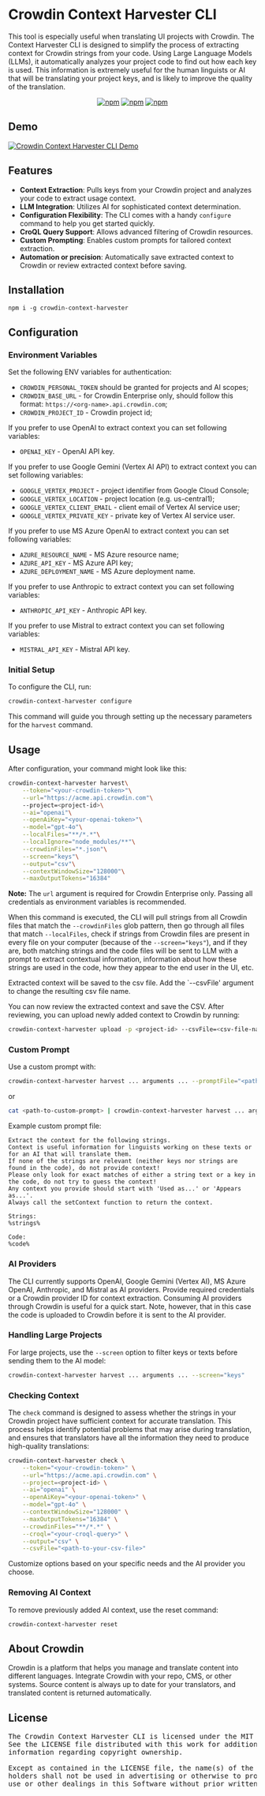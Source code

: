 # Crowdin Context Harvester CLI

This tool is especially useful when translating UI projects with Crowdin. The Context Harvester CLI is designed to simplify the process of extracting context for Crowdin strings from your code. Using Large Language Models (LLMs), it automatically analyzes your project code to find out how each key is used. This information is extremely useful for the human linguists or AI that will be translating your project keys, and is likely to improve the quality of the translation.

<div align="center">

[![npm](https://img.shields.io/npm/v/crowdin-context-harvester?logo=npm&cacheSeconds=1800)](https://www.npmjs.com/package/crowdin-context-harvester)
[![npm](https://img.shields.io/npm/dt/crowdin-context-harvester?logo=npm&cacheSeconds=1800)](https://www.npmjs.com/package/crowdin-context-harvester)
[![npm](https://img.shields.io/github/license/crowdin/context-harvester?cacheSeconds=50000)](https://www.npmjs.com/package/crowdin-context-harvester)

</div>

## Demo

[![Crowdin Context Harvester CLI Demo](https://img.youtube.com/vi/7G0PtCElmmI/0.jpg)](https://www.youtube.com/watch?v=7G0PtCElmmI)


## Features

- **Context Extraction**: Pulls keys from your Crowdin project and analyzes your code to extract usage context.
- **LLM Integration**: Utilizes AI for sophisticated context determination.
- **Configuration Flexibility**: The CLI comes with a handy `configure` command to help you get started quickly.
- **CroQL Query Support**: Allows advanced filtering of Crowdin resources.
- **Custom Prompting**: Enables custom prompts for tailored context extraction.
- **Automation or precision**: Automatically save extracted context to Crowdin or review extracted context before saving.

## Installation

```
npm i -g crowdin-context-harvester
```

## Configuration

### Environment Variables

Set the following ENV variables for authentication:

 - `CROWDIN_PERSONAL_TOKEN` should be granted for projects and AI scopes;
 - `CROWDIN_BASE_URL`  - for Crowdin Enterprise only, should follow this format: `https://<org-name>.api.crowdin.com`;
 - `CROWDIN_PROJECT_ID` - Crowdin project id;

If you prefer to use OpenAI to extract context you can set following variables:
 - `OPENAI_KEY` - OpenAI API key.

If you prefer to use Google Gemini (Vertex AI API) to extract context you can set following variables:
- `GOOGLE_VERTEX_PROJECT` - project identifier from Google Cloud Console;
- `GOOGLE_VERTEX_LOCATION` - project location (e.g. us-central1);
- `GOOGLE_VERTEX_CLIENT_EMAIL` - client email of Vertex AI service user;
- `GOOGLE_VERTEX_PRIVATE_KEY` - private key of Vertex AI service user.

If you prefer to use MS Azure OpenAI to extract context you can set following variables:
- `AZURE_RESOURCE_NAME` - MS Azure resource name;
- `AZURE_API_KEY` - MS Azure API key;
- `AZURE_DEPLOYMENT_NAME` - MS Azure deployment name.

If you prefer to use Anthropic to extract context you can set following variables:
- `ANTHROPIC_API_KEY` - Anthropic API key.

If you prefer to use Mistral to extract context you can set following variables:
- `MISTRAL_API_KEY` - Mistral API key.
  
### Initial Setup

To configure the CLI, run:

```sh
crowdin-context-harvester configure
```

This command will guide you through setting up the necessary parameters for the `harvest` command.

## Usage

After configuration, your command might look like this:

```sh
crowdin-context-harvester harvest\
    --token="<your-crowdin-token>"\
    --url="https://acme.api.crowdin.com"\ 
    --project=<project-id>\
    --ai="openai"\
    --openAiKey="<your-openai-token>"\
    --model="gpt-4o"\
    --localFiles="**/*.*"\
    --localIgnore="node_modules/**"\
    --crowdinFiles="*.json"\
    --screen="keys"\
    --output="csv"\
    --contextWindowSize="128000"\
    --maxOutputTokens="16384"
```

__Note:__ The `url` argument is required for Crowdin Enterprise only. Passing all credentials as environment variables is recommended.

When this command is executed, the CLI will pull strings from all Crowdin files that match the `--crowdinFiles` glob pattern, then go through all files that match `--localFiles`, check if strings from Crowdin files are present in every file on your computer (because of the `--screen="keys"`), and if they are, both matching strings and the code files will be sent to LLM with a prompt to extract contextual information, information about how these strings are used in the code, how they appear to the end user in the UI, etc.

Extracted context will be saved to the csv file. Add the `--csvFile' argument to change the resulting csv file name.

You can now review the extracted context and save the CSV. After reviewing, you can upload newly added context to Crowdin by running:

```sh
crowdin-context-harvester upload -p <project-id> --csvFile=<csv-file-name>
```

### Custom Prompt

Use a custom prompt with:

```sh
crowdin-context-harvester harvest ... arguments ... --promptFile="<path-to-custom-prompt>"
```

or

```sh
cat <path-to-custom-prompt> | crowdin-context-harvester harvest ... arguments ...
```

Example custom prompt file:

```plaintext
Extract the context for the following strings. 
Context is useful information for linguists working on these texts or for an AI that will translate them.
If none of the strings are relevant (neither keys nor strings are found in the code), do not provide context!
Please only look for exact matches of either a string text or a key in the code, do not try to guess the context!
Any context you provide should start with 'Used as...' or 'Appears as...'.
Always call the setContext function to return the context.

Strings:
%strings%

Code:
%code%
```

### AI Providers

The CLI currently supports OpenAI, Google Gemini (Vertex AI), MS Azure OpenAI, Anthropic, and Mistral as AI providers. Provide required credentials or a Crowdin provider ID for context extraction.
Consuming AI providers through Crowdin is useful for a quick start. Note, however, that in this case the code is uploaded to Crowdin before it is sent to the AI provider. 

### Handling Large Projects

For large projects, use the `--screen` option to filter keys or texts before sending them to the AI model:

```sh
crowdin-context-harvester harvest ... arguments ... --screen="keys"
```

### Checking Context

The `check` command is designed to assess whether the strings in your Crowdin project have sufficient context for accurate translation. This process helps identify potential problems that may arise during translation, and ensures that translators have all the information they need to produce high-quality translations:

```sh
crowdin-context-harvester check \
    --token="<your-crowdin-token>" \
    --url="https://acme.api.crowdin.com" \
    --project=<project-id> \
    --ai="openai" \
    --openAiKey="<your-openai-token>" \
    --model="gpt-4o" \
    --contextWindowSize="128000" \
    --maxOutputTokens="16384" \
    --crowdinFiles="**/*.*" \
    --croql="<your-croql-query>" \
    --output="csv" \
    --csvFile="<path-to-your-csv-file>"
```

Customize options based on your specific needs and the AI provider you choose.

### Removing AI Context

To remove previously added AI context, use the reset command:

```sh
crowdin-context-harvester reset
```

## About Crowdin

Crowdin is a platform that helps you manage and translate content into different languages. Integrate Crowdin with your repo, CMS, or other systems. Source content is always up to date for your translators, and translated content is returned automatically.

## License
<pre>
The Crowdin Context Harvester CLI is licensed under the MIT License. 
See the LICENSE file distributed with this work for additional 
information regarding copyright ownership.

Except as contained in the LICENSE file, the name(s) of the above copyright
holders shall not be used in advertising or otherwise to promote the sale,
use or other dealings in this Software without prior written authorization.
</pre>